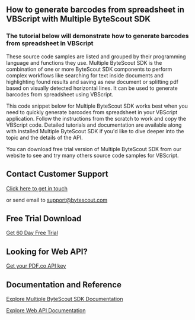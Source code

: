 ## How to generate barcodes from spreadsheet in VBScript with Multiple ByteScout SDK

### The tutorial below will demonstrate how to generate barcodes from spreadsheet in VBScript

These source code samples are listed and grouped by their programming language and functions they use. Multiple ByteScout SDK is the combination of one or more ByteScout SDK components to perform complex workflows like searching for text inside documents and highlighting found results and saving as new document or splitting pdf based on visually detected horizontal lines. It can be used to generate barcodes from spreadsheet using VBScript.

This code snippet below for Multiple ByteScout SDK works best when you need to quickly generate barcodes from spreadsheet in your VBScript application. Follow the instructions from the scratch to work and copy the VBScript code. Detailed tutorials and documentation are available along with installed Multiple ByteScout SDK if you'd like to dive deeper into the topic and the details of the API.

You can download free trial version of Multiple ByteScout SDK from our website to see and try many others source code samples for VBScript.

## Contact Customer Support

[Click here to get in touch](https://bytescout.zendesk.com/hc/en-us/requests/new?subject=Multiple%20ByteScout%20SDK%20Question)

or send email to [support@bytescout.com](mailto:support@bytescout.com?subject=Multiple%20ByteScout%20SDK%20Question) 

## Free Trial Download

[Get 60 Day Free Trial](https://bytescout.com/download/web-installer?utm_source=github-readme)

## Looking for Web API? 

[Get your PDF.co API key](https://pdf.co/documentation/api?utm_source=github-readme)

## Documentation and Reference

[Explore Multiple ByteScout SDK Documentation](https://bytescout.com/documentation/index.html?utm_source=github-readme)

[Explore Web API Documentation](https://pdf.co/documentation/api?utm_source=github-readme)